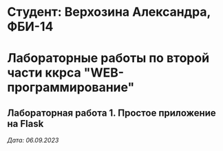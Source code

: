 # Студент: Верхозина Александра, ФБИ-14

# Лабораторные работы по второй части ккрса "WEB-программирование"

## Лабораторная работа 1. Простое приложение на Flask

*Дата: 06.09.2023*